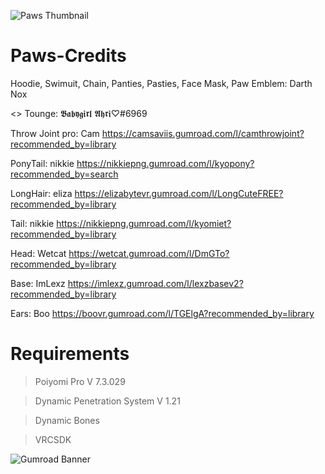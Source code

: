![Paws Thumbnail](https://user-images.githubusercontent.com/77518058/131937359-ed674ed3-5a77-4add-a258-3fe266a96206.png)
# Paws-Credits
Hoodie, Swimuit, Chain, Panties, Pasties, Face Mask, Paw Emblem: Darth Nox

<> Tounge: 𝕭𝖆𝖇𝖞𝖌𝖎𝖗𝖑 𝕬𝖍𝖗𝖎♡#6969

Throw Joint pro: Cam  https://camsaviis.gumroad.com/l/camthrowjoint?recommended_by=library 

PonyTail: nikkie https://nikkiepng.gumroad.com/l/kyopony?recommended_by=search 

LongHair: eliza https://elizabytevr.gumroad.com/l/LongCuteFREE?recommended_by=library

Tail: nikkie https://nikkiepng.gumroad.com/l/kyomiet?recommended_by=library

Head: Wetcat https://wetcat.gumroad.com/l/DmGTo?recommended_by=library 

Base: ImLexz https://imlexz.gumroad.com/l/lexzbasev2?recommended_by=library

Ears: Boo https://boovr.gumroad.com/l/TGElgA?recommended_by=library


# Requirements

>Poiyomi Pro V 7.3.029

>Dynamic Penetration System V 1.21

>Dynamic Bones

>VRCSDK






![Gumroad Banner](https://user-images.githubusercontent.com/77518058/131950395-bc2bea20-c725-4ea7-a53c-6b842dcc6a1d.png)


